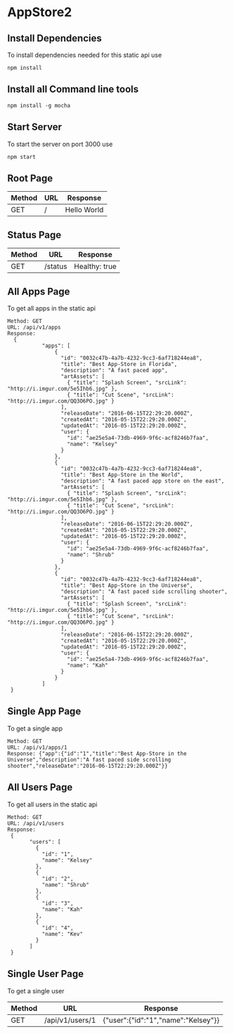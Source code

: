 # AppStore2

## Install Dependencies
To install dependencies needed for this static api use
```
npm install
```
## Install all Command line tools
```
npm install -g mocha
```
## Start Server
To start the server on port 3000 use
```
npm start
```

## Root Page

| Method | URL | Response |
|----|----|----|
| GET | / | Hello World |

## Status Page

| Method | URL | Response |
|----|----|----|
| GET | /status | Healthy: true

## All Apps Page

To get all apps in the static api
```
Method: GET
URL: /api/v1/apps
Response:
  {
           "apps": [
               {
                 "id": "0032c47b-4a7b-4232-9cc3-6af718244ea8",
                 "title": "Best App-Store in Florida",
                 "description": "A fast paced app",
                 "artAssets": [
                   { "title": "Splash Screen", "srcLink": "http://i.imgur.com/5e5Ihb6.jpg" },
                   { "title": "Cut Scene", "srcLink": "http://i.imgur.com/QQ3O6PO.jpg" }
                 ],
                 "releaseDate": "2016-06-15T22:29:20.000Z",
                 "createdAt": "2016-05-15T22:29:20.000Z",
                 "updatedAt": "2016-05-15T22:29:20.000Z",
                 "user": {
                   "id": "ae25e5a4-73db-4969-9f6c-acf8246b7faa",
                   "name": "Kelsey"
                 }
               },
               {
                 "id": "0032c47b-4a7b-4232-9cc3-6af718244ea8",
                 "title": "Best App-Store in the World",
                 "description": "A fast paced app store on the east",
                 "artAssets": [
                   { "title": "Splash Screen", "srcLink": "http://i.imgur.com/5e5Ihb6.jpg" },
                   { "title": "Cut Scene", "srcLink": "http://i.imgur.com/QQ3O6PO.jpg" }
                 ],
                 "releaseDate": "2016-06-15T22:29:20.000Z",
                 "createdAt": "2016-05-15T22:29:20.000Z",
                 "updatedAt": "2016-05-15T22:29:20.000Z",
                 "user": {
                   "id": "ae25e5a4-73db-4969-9f6c-acf8246b7faa",
                   "name": "Shrub"
                 }
               },
               {
                 "id": "0032c47b-4a7b-4232-9cc3-6af718244ea8",
                 "title": "Best App-Store in the Universe",
                 "description": "A fast paced side scrolling shooter",
                 "artAssets": [
                   { "title": "Splash Screen", "srcLink": "http://i.imgur.com/5e5Ihb6.jpg" },
                   { "title": "Cut Scene", "srcLink": "http://i.imgur.com/QQ3O6PO.jpg" }
                 ],
                 "releaseDate": "2016-06-15T22:29:20.000Z",
                 "createdAt": "2016-05-15T22:29:20.000Z",
                 "updatedAt": "2016-05-15T22:29:20.000Z",
                 "user": {
                   "id": "ae25e5a4-73db-4969-9f6c-acf8246b7faa",
                   "name": "Kah"
                 }
               }
           ]
 }
```
## Single App Page
To get a single app
```
Method: GET
URL: /api/v1/apps/1
Response: {"app":{"id":"1","title":"Best App-Store in the Universe","description":"A fast paced side scrolling shooter","releaseDate":"2016-06-15T22:29:20.000Z"}}
```

## All Users Page

To get all users in the static api
```
Method: GET
URL: /api/v1/users
Response:
 {
       "users": [
         {
           "id": "1",
           "name": "Kelsey"
         },
         {
           "id": "2",
           "name": "Shrub"
         },
         {
           "id": "3",
           "name": "Kah"
         },
         {
           "id": "4",
           "name": "Kev"
         }
       ]
 }

```
## Single User Page
 To get a single user

| Method | URL | Response |
|----|----|----|
| GET | /api/v1/users/1 | {"user":{"id":"1","name":"Kelsey"}} |
